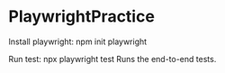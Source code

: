 # PlaywrightPractice
Install playwright: 
npm init playwright

Run test: 
npx playwright test
    Runs the end-to-end tests.
